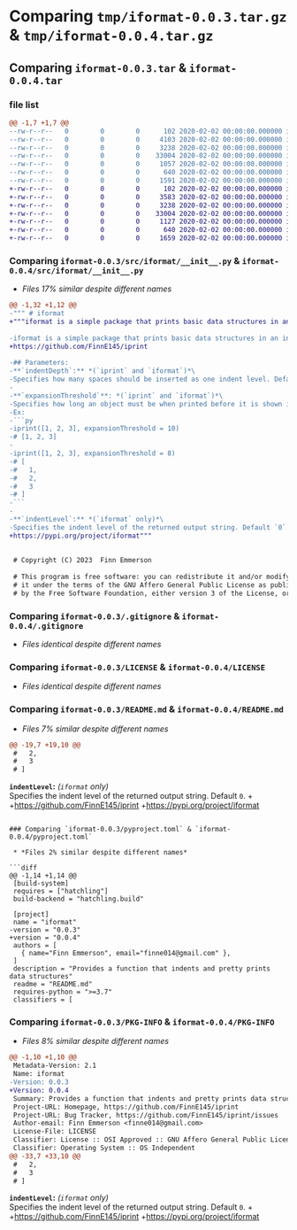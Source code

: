# Comparing `tmp/iformat-0.0.3.tar.gz` & `tmp/iformat-0.0.4.tar.gz`

## Comparing `iformat-0.0.3.tar` & `iformat-0.0.4.tar`

### file list

```diff
@@ -1,7 +1,7 @@
--rw-r--r--   0        0        0      102 2020-02-02 00:00:00.000000 iformat-0.0.3/setup.py
--rw-r--r--   0        0        0     4103 2020-02-02 00:00:00.000000 iformat-0.0.3/src/iformat/__init__.py
--rw-r--r--   0        0        0     3238 2020-02-02 00:00:00.000000 iformat-0.0.3/.gitignore
--rw-r--r--   0        0        0    33004 2020-02-02 00:00:00.000000 iformat-0.0.3/LICENSE
--rw-r--r--   0        0        0     1057 2020-02-02 00:00:00.000000 iformat-0.0.3/README.md
--rw-r--r--   0        0        0      640 2020-02-02 00:00:00.000000 iformat-0.0.3/pyproject.toml
--rw-r--r--   0        0        0     1591 2020-02-02 00:00:00.000000 iformat-0.0.3/PKG-INFO
+-rw-r--r--   0        0        0      102 2020-02-02 00:00:00.000000 iformat-0.0.4/setup.py
+-rw-r--r--   0        0        0     3583 2020-02-02 00:00:00.000000 iformat-0.0.4/src/iformat/__init__.py
+-rw-r--r--   0        0        0     3238 2020-02-02 00:00:00.000000 iformat-0.0.4/.gitignore
+-rw-r--r--   0        0        0    33004 2020-02-02 00:00:00.000000 iformat-0.0.4/LICENSE
+-rw-r--r--   0        0        0     1127 2020-02-02 00:00:00.000000 iformat-0.0.4/README.md
+-rw-r--r--   0        0        0      640 2020-02-02 00:00:00.000000 iformat-0.0.4/pyproject.toml
+-rw-r--r--   0        0        0     1659 2020-02-02 00:00:00.000000 iformat-0.0.4/PKG-INFO
```

### Comparing `iformat-0.0.3/src/iformat/__init__.py` & `iformat-0.0.4/src/iformat/__init__.py`

 * *Files 17% similar despite different names*

```diff
@@ -1,32 +1,12 @@
-""" # iformat
+"""iformat is a simple package that prints basic data structures in an indented and readable way. The main `iprint` function supports changing the indent size and expansion threshold, as well as all vanilla `print` arguments. The included `iformat` function provides more customization, and returns a string that has been indented and formatted. An `.iformat` method (returning a string) can be added to any class for that class to be printed with custom formatting.
 
-iformat is a simple package that prints basic data structures in an indented and readable way. The main `iprint` function supports changing the indent size and expansion threshold, as well as all vanilla `print` arguments. The included `iformat` function provides more customization, and returns a string that has been indented and formatted. An `.iformat` method (returning a string) can be added to any class for that class to be printed with custom formatting.
+https://github.com/FinnE145/iprint
 
-## Parameters:
-**`indentDepth`:** *(`iprint` and `iformat`)*\
-Specifies how many spaces should be inserted as one indent level. Default `4`.
-
-**`expansionThreshold`**: *(`iprint` and `iformat`)*\
-Specifies how long an object must be when printed before it is shown in a muilti-line format. Default `10`.\
-Ex:
-```py
-iprint([1, 2, 3], expansionThreshold = 10)
-# [1, 2, 3]
-
-iprint([1, 2, 3], expansionThreshold = 8)
-# [
-#   1,
-#   2,
-#   3
-# ]
-```
-
-**`indentLevel`:** *(`iformat` only)*\
-Specifies the indent level of the returned output string. Default `0`. """
+https://pypi.org/project/iformat"""
 
 
 # Copyright (C) 2023  Finn Emmerson
 
 # This program is free software: you can redistribute it and/or modify
 # it under the terms of the GNU Affero General Public License as published
 # by the Free Software Foundation, either version 3 of the License, or
```

### Comparing `iformat-0.0.3/.gitignore` & `iformat-0.0.4/.gitignore`

 * *Files identical despite different names*

### Comparing `iformat-0.0.3/LICENSE` & `iformat-0.0.4/LICENSE`

 * *Files identical despite different names*

### Comparing `iformat-0.0.3/README.md` & `iformat-0.0.4/README.md`

 * *Files 7% similar despite different names*

```diff
@@ -19,7 +19,10 @@
 #   2,
 #   3
 # ]
 ```
 
 **`indentLevel`:** *(`iformat` only)*\
 Specifies the indent level of the returned output string. Default `0`.
+
+https://github.com/FinnE145/iprint
+https://pypi.org/project/iformat
```

### Comparing `iformat-0.0.3/pyproject.toml` & `iformat-0.0.4/pyproject.toml`

 * *Files 2% similar despite different names*

```diff
@@ -1,14 +1,14 @@
 [build-system]
 requires = ["hatchling"]
 build-backend = "hatchling.build"
 
 [project]
 name = "iformat"
-version = "0.0.3"
+version = "0.0.4"
 authors = [
   { name="Finn Emmerson", email="finne014@gmail.com" },
 ]
 description = "Provides a function that indents and pretty prints data structures"
 readme = "README.md"
 requires-python = ">=3.7"
 classifiers = [
```

### Comparing `iformat-0.0.3/PKG-INFO` & `iformat-0.0.4/PKG-INFO`

 * *Files 8% similar despite different names*

```diff
@@ -1,10 +1,10 @@
 Metadata-Version: 2.1
 Name: iformat
-Version: 0.0.3
+Version: 0.0.4
 Summary: Provides a function that indents and pretty prints data structures
 Project-URL: Homepage, https://github.com/FinnE145/iprint
 Project-URL: Bug Tracker, https://github.com/FinnE145/iprint/issues
 Author-email: Finn Emmerson <finne014@gmail.com>
 License-File: LICENSE
 Classifier: License :: OSI Approved :: GNU Affero General Public License v3
 Classifier: Operating System :: OS Independent
@@ -33,7 +33,10 @@
 #   2,
 #   3
 # ]
 ```
 
 **`indentLevel`:** *(`iformat` only)*\
 Specifies the indent level of the returned output string. Default `0`.
+
+https://github.com/FinnE145/iprint
+https://pypi.org/project/iformat
```

